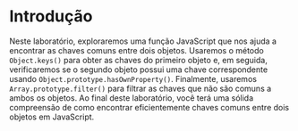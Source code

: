 # Introdução

Neste laboratório, exploraremos uma função JavaScript que nos ajuda a encontrar as chaves comuns entre dois objetos. Usaremos o método `Object.keys()` para obter as chaves do primeiro objeto e, em seguida, verificaremos se o segundo objeto possui uma chave correspondente usando `Object.prototype.hasOwnProperty()`. Finalmente, usaremos `Array.prototype.filter()` para filtrar as chaves que não são comuns a ambos os objetos. Ao final deste laboratório, você terá uma sólida compreensão de como encontrar eficientemente chaves comuns entre dois objetos em JavaScript.
